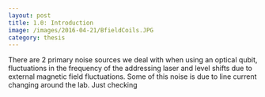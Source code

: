 ```yaml
---
layout: post
title: 1.0: Introduction
image: /images/2016-04-21/BfieldCoils.JPG
category: thesis
---
```

<p>There are 2 primary noise sources we deal with when using an optical qubit, fluctuations in the frequency of the addressing laser and level shifts due to external magnetic field fluctuations. Some of this noise is due to line current changing around the lab. Just checking
